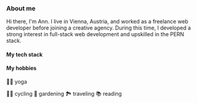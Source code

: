 ### About me
Hi there, I'm Ann.
I live in Vienna, Austria, and worked as a freelance web developer before joining a creative agency.
During this time, I developed a strong interest in full-stack web development and upskilled in the PERN stack.

#### My tech stack


#### My hobbies
🧘‍♀️ yoga

🚵‍♀️ cycling
🌹 gardening
🏞 traveling
📚 reading
